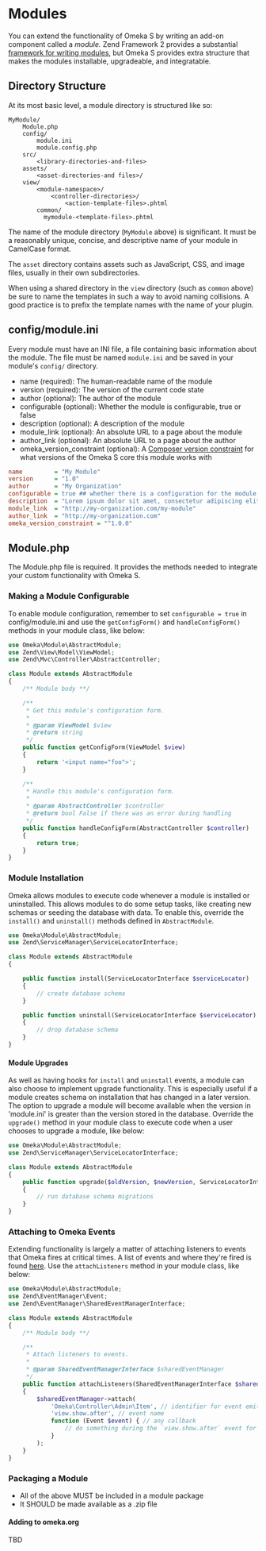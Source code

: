 # Modules

You can extend the functionality of Omeka S by writing an add-on component called a *module.* Zend Framework 2 provides a substantial [framework for writing modules](http://framework.zend.com/manual/2.3/en/modules/zend.module-manager.intro.html), but Omeka S provides extra structure that makes the modules installable, upgradeable, and integratable.

## Directory Structure

At its most basic level, a module directory is structured like so:

```
MyModule/
    Module.php
    config/
        module.ini
        module.config.php
    src/
        <library-directories-and-files>
    assets/
        <asset-directories-and files>/
    view/
        <module-namespace>/
            <controller-directories>/
                <action-template-files>.phtml
        common/
          mymodule-<template-files>.phtml
```

The name of the module directory (`MyModule` above) is significant. It must be a reasonably unique, concise, and descriptive name of your module in CamelCase format.

The `asset` directory contains assets such as JavaScript, CSS, and image files, usually in their own subdirectories.

When using a shared directory in the `view` directory (such as `common` above) be sure to name the templates in such a way to avoid naming collisions. A good practice is to prefix the template names with the name of your plugin.

## config/module.ini

Every module must have an INI file, a file containing basic information about the module. The file must be named `module.ini` and be saved in your module's `config/` directory.

* name (required): The human-readable name of the module
* version (required): The version of the current code state
* author (optional): The author of the module
* configurable (optional): Whether the module is configurable, true or false
* description (optional): A description of the module
* module_link (optional): An absolute URL to a page about the module
* author_link (optional): An absolute URL to a page about the author
* omeka_version_constraint (optional): A [Composer version constraint](https://getcomposer.org/doc/articles/versions.md) for what versions of the Omeka S core this module works with

```ini
name         = "My Module"
version      = "1.0"
author       = "My Organization"
configurable = true ## whether there is a configuration for the module
description  = "Lorem ipsum dolor sit amet, consectetur adipiscing elit."
module_link  = "http://my-organization.com/my-module"
author_link  = "http://my-organization.com"
omeka_version_constraint = "^1.0.0"
```

## Module.php

The Module.php file is required. It provides the methods needed to integrate your custom functionality with Omeka S.

### Making a Module Configurable

To enable module configuration, remember to set `configurable = true` in config/module.ini and use the `getConfigForm()` and `handleConfigForm()` methods in your module class, like below:

```php
use Omeka\Module\AbstractModule;
use Zend\View\Model\ViewModel;
use Zend\Mvc\Controller\AbstractController;

class Module extends AbstractModule
{
    /** Module body **/

    /**
     * Get this module's configuration form.
     *
     * @param ViewModel $view
     * @return string
     */
    public function getConfigForm(ViewModel $view)
    {
        return '<input name="foo">';
    }

    /**
     * Handle this module's configuration form.
     *
     * @param AbstractController $controller
     * @return bool False if there was an error during handling
     */
    public function handleConfigForm(AbstractController $controller)
    {
        return true;
    }
}
```

### Module Installation

Omeka allows modules to execute code whenever a module is installed or uninstalled.  This allows modules to do some setup tasks, like creating new schemas or seeding the database
with data.  To enable this, override the `install()` and `uninstall()` methods defined in `AbstractModule`.

```php
use Omeka\Module\AbstractModule;
use Zend\ServiceManager\ServiceLocatorInterface;

class Module extends AbstractModule
{

    public function install(ServiceLocatorInterface $serviceLocator)
    {
        // create database schema
    }

    public function uninstall(ServiceLocatorInterface $serviceLocator)
    {
        // drop database schema
    }
}
```

#### Module Upgrades

As well as having hooks for `install` and `uninstall` events, a module can also choose to implement upgrade functionality.  This is especially useful if a module creates schema
on installation that has changed in a later version.  The option to upgrade a module will become available when the version in 'module.ini' is greater than the version stored in
the database.  Override the `upgrade()` method in your module class to execute code when a user chooses to upgrade a module, like below:

```php
use Omeka\Module\AbstractModule;
use Zend\ServiceManager\ServiceLocatorInterface;

class Module extends AbstractModule
{
    public function upgrade($oldVersion, $newVersion, ServiceLocatorInterface $serviceLocator)
    {
        // run database schema migrations
    }
}
```


### Attaching to Omeka Events

Extending functionality is largely a matter of attaching listeners to events that Omeka fires at critical times. A list of events and where they're fired is found [here](Events (Server)). Use the `attachListeners` method in your module class, like below:

```php
use Omeka\Module\AbstractModule;
use Zend\EventManager\Event;
use Zend\EventManager\SharedEventManagerInterface;

class Module extends AbstractModule
{
    /** Module body **/

    /**
     * Attach listeners to events.
     *
     * @param SharedEventManagerInterface $sharedEventManager
     */
    public function attachListeners(SharedEventManagerInterface $sharedEventManager)
    {
        $sharedEventManager->attach(
            'Omeka\Controller\Admin\Item', // identifier for event emitting component
            'view.show.after', // event name
            function (Event $event) { // any callback
                // do something during the `view.show.after` event for a `Omeka\Controller\Admin\Item`
            }
        );
    }
}
```
### Packaging a Module

* All of the above MUST be included in a module package
* It SHOULD be made available as a .zip file

#### Adding to omeka.org

TBD









